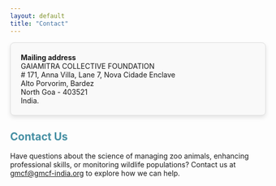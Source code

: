 ```yaml
---
layout: default
title: "Contact"
---
```


<style>
  h2 {
    color: #468fa3; /* Teal color for headings */
    font-weight: bold;
  }
  .contact-box {
    background-color: #f9f9f9; /* Light background */
    border: 1px solid #ddd; /* Subtle border */
    border-radius: 8px;
    padding: 20px;
    margin-bottom: 20px;
    box-shadow: 0px 4px 8px rgba(0, 0, 0, 0.1); /* Soft shadow */
    transition: background-color 0.3s, box-shadow 0.3s; /* Hover effect */
  }
  .contact-box:hover {
    background-color: #e0f7fa; /* Slight teal background on hover */
    box-shadow: 0px 6px 10px rgba(0, 0, 0, 0.2);
  }
  .contact-form label {
    display: block;
    margin-bottom: 8px;
    font-weight: bold;
  }
  .contact-form input, 
  .contact-form select, 
  .contact-form textarea {
    width: 100%;
    padding: 10px;
    margin-bottom: 20px;
    border: 1px solid #ccc;
    border-radius: 4px;
    box-sizing: border-box;
  }
  .contact-form textarea {
    height: 100px; /* Adjust height for message box */
  }
  .submit-button {
    background-color: #468fa3; /* Teal color for button */
    color: white;
    padding: 10px 20px;
    border: none;
    border-radius: 4px;
    font-size: 16px;
    cursor: pointer;
  }
  .submit-button:hover {
    background-color: #377c8a; /* Darker teal on hover */
  }
</style>

<div class="contact-box">
  <strong>Mailing address</strong><br>
  GAIAMITRA COLLECTIVE FOUNDATION<br>
  # 171, Anna Villa, Lane 7, Nova Cidade Enclave<br>
  Alto Porvorim, Bardez<br>
  North Goa - 403521<br>
  India.
</div>

## Contact Us

Have questions about the science of managing zoo animals, enhancing professional skills, or monitoring wildlife populations? Contact us at <a href='mailto:gmcf@gmcf-india.org'>gmcf@gmcf-india.org</a> to explore how we can help.
